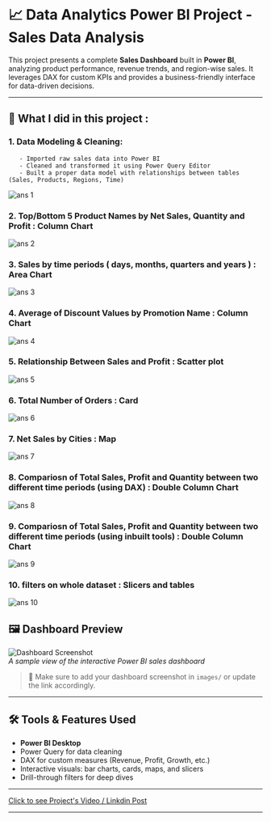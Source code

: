 # 📈 Data Analytics Power BI Project - Sales Data Analysis

This project presents a complete **Sales Dashboard** built in **Power BI**, analyzing product performance, revenue trends, and region-wise sales. It leverages DAX for custom KPIs and provides a business-friendly interface for data-driven decisions.

---

## 💼 What I did in this project :

### 1. Data Modeling & Cleaning:
       - Imported raw sales data into Power BI
       - Cleaned and transformed it using Power Query Editor
       - Built a proper data model with relationships between tables (Sales, Products, Regions, Time)
![ans 1](1.png)

### 2. Top/Bottom 5 Product Names by Net Sales, Quantity and Profit : Column Chart
![ans 2](2.png)

### 3. Sales by time periods ( days, months, quarters and years ) : Area Chart
![ans 3](3.png)

### 4. Average of Discount Values by Promotion Name : Column Chart
![ans 4](4.png)

### 5. Relationship Between Sales and Profit : Scatter plot
![ans 5](5.png)

### 6. Total Number of Orders : Card
![ans 6](6.png)

### 7. Net Sales by Cities : Map
![ans 7](7.png)

### 8. Compariosn of Total Sales, Profit and Quantity between two different time periods (using DAX) : Double Column Chart
![ans 8](8.png)

### 9. Compariosn of Total Sales, Profit and Quantity between two different time periods (using inbuilt tools) : Double Column Chart
![ans 9](9.png)

### 10. filters on whole dataset : Slicers and tables
![ans 10](10.png)

## 🖼 Dashboard Preview

![Dashboard Screenshot](images/powerbi_sales_dashboard.png)  
*A sample view of the interactive Power BI sales dashboard*

> 🔁 Make sure to add your dashboard screenshot in `images/` or update the link accordingly.


---

## 🛠 Tools & Features Used

- **Power BI Desktop**  
- Power Query for data cleaning  
- DAX for custom measures (Revenue, Profit, Growth, etc.)  
- Interactive visuals: bar charts, cards, maps, and slicers  
- Drill-through filters for deep dives

---

[Click to see Project's Video / Linkdin Post]()

---


